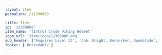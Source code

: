 ```yaml
---
layout: item
permalink: /11300960

title: Item
id: '11300960'
item_name: '(Intro) Crude Viking Helmet'
icon_url: 'item/icon/11300006.png'
sub_header: ['Requires Level 22', 'Job: Knight, Berserker, Runeblade', 'Gender: All']
footer: ['Untradable']
---
```

